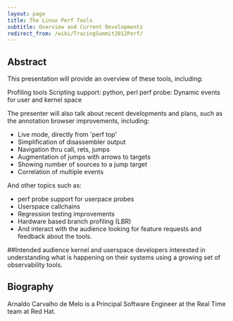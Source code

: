 ```yaml
---
layout: page
title: The Linux Perf Tools
subtitle: Overview and Current Developments
redirect_from: /wiki/TracingSummit2012Perf/
---
```


## Abstract
This presentation will provide an overview of these tools, including:

Profiling tools Scripting support: python, perl perf probe: Dynamic events for user and kernel space

The presenter will also talk about recent developments and plans, such as the annotation browser improvements, including:

* Live mode, directly from 'perf top'
* Simplification of disassembler output
* Navigation thru call, rets, jumps
* Augmentation of jumps with arrows to targets
* Showing number of sources to a jump target
* Correlation of multiple events

And other topics such as:

* perf probe support for userpace probes
* Userspace callchains
* Regression testing improvements
* Hardware based branch profiling (LBR)
* And interact with the audience looking for feature requests and feedback about the tools.
 
##Intended audience
kernel and userspace developers interested in understanding what is happening on their systems using a growing set of observability tools.

## Biography
Arnaldo Carvalho de Melo is a Principal Software Engineer at the Real Time team at Red Hat.
